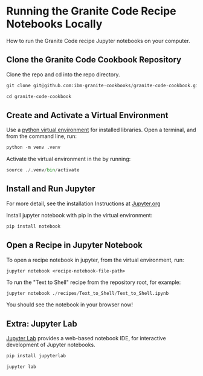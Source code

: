 # Running the Granite Code Recipe Notebooks Locally
How to run the Granite Code recipe Jupyter notebooks on your computer.

## Clone the Granite Code Cookbook Repository

Clone the repo and cd into the repo directory.


```python
git clone git@github.com:ibm-granite-cookbooks/granite-code-cookbook.git

cd granite-code-cookbook
```

## Create and Activate a Virtual Environment

Use a [python virtual environment](https://docs.python.org/3/library/venv.html) for installed libraries. Open a terminal, and from the command line, run:


```python
python -m venv .venv
```

Activate the virtual environment in the by running:


```python
source ./.venv/bin/activate
```

## Install and Run Jupyter

For more detail, see the installation Instructions at [Jupyter.org](https://jupyter.org/install)

Install jupyter notebook with pip in the virtual environment:


```python
pip install notebook
```

## Open a Recipe in Jupyter Notebook

To open a recipe notebook in jupyter, from the virtual environment, run:

```jupyter notebook <recipe-notebook-file-path>```

To run the "Text to Shell" recipe from the repository root, for example:


```python
jupyter notebook ./recipes/Text_to_Shell/Text_to_Shell.ipynb
```

You should see the notebook in your browser now!

## Extra: Jupyter Lab

[Jupyter Lab](https://jupyter.org/try-jupyter/lab/) provides a web-based notebook IDE, for interactive development of Jupyter notebooks.


```python
pip install jupyterlab

jupyter lab
```
